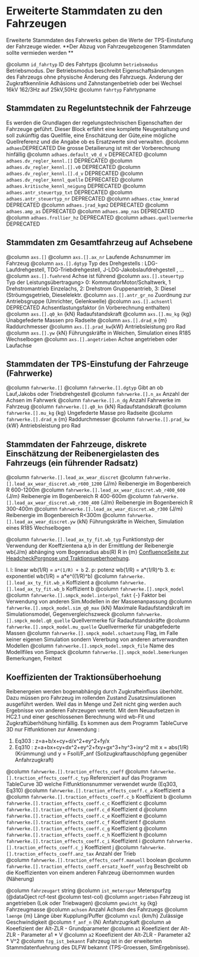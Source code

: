 # Erweiterte Stammdaten zu den Fahrzeugen
Erweiterte Stammdaten des Fahrwerks geben die Werte der TPS-Einstufung 
der Fahrzeuge wieder. **Der Abzug von Fahrzeugebzogenen Stammdaten sollte vermieden werden **

@column `id_fahrtyp` ID des Fahrtyps 
@column `betriebsmodus` Betriebsmodus. Der Betriebsmodus beschreibt 
                        Eigenschaftsänderungen des Fahrzeugs ohne physische Änderung des Fahrzuegs.
						Änderung der Zugkraftkennlinie Adhäsions und Zahnstangenbetrieb oder bei 
						Wechsel 16kV 162/3Hz auf 25kV,50Hz
@column `fahrtyp`  Fahrtypname 

## Stammdaten zu Regeluntstechnik der Fahrzeuge
Es werden die Grundlagen der regelungstechnischen Eigenschaften 
der Fahrzeuge geführt. Dieser Block erfährt eine komplette Neugestaltung und soll zukünftig das Quellfile, 
eine Enschätzung der Güte,eine mögliche Quellreferenz und die Angabe ob es Ersatzwerte sind verwalten. 
@column `adhaes`DEPRECATED Die grosse Detailierung ist mit der Vorberechnung hinfällig 
@column `adhaes.default_v0_d_v` DEPRECATED
@column `adhaes.dv_regler_kennl.[]` DEPRECATED
@column `adhaes.dv_regler_kennl.[].v0` DEPRECATED
@column `adhaes.dv_regler_kennl.[].d_v` DEPRECATED
@column `adhaes.dv_regler_kennl_quelle` DEPRECATED
@column `adhaes.kritische_kennl_neigung` DEPRECATED
@column `adhaes.antr_steuertyp_txt` DEPRECATED
@column `adhaes.antr_steuertyp_nr` DEPRECATED
@column `adhaes.ctaw_knmrad` DEPRECATED
@column `adhaes.jrad_kgm2` DEPRECATED
@column `adhaes.amp_as` DEPRECATED
@column `adhaes.amp_nas` DEPRECATED
@column `adhaes.frollier_hz` DEPRECATED
@column `adhaes.quellvermerke` DEPRECATED
	
## Stammdaten zm Gesamtfahrzeug auf Achsebene 
@column `axs.[]` 
@column `axs.[].ax_nr`     Laufende Achsnummer im Fahrzeug 
@column `axs.[].dgtyp`     Typ des Drehgestells : LDG-Laufdrehgestell, TDG-Triebdrehgestell, J-LDG-Jakobslaufdrehgestell , ...
@column `axs.[].fuehrend`  Achse ist führend 
@column `axs.[].steuertyp` Typ der Leistungsübertragung> 0: KommutatorMotor/Schaltwerk, 1 Drehstromantrieb Einzelachs, 2: Drehstrom Gruppenantrieb, 3: Diesel (Ströumgsgetrieb, Dieselelektr.
@column `axs.[].antr_gr_no` Zuordnung zur Antriebsgruppe (Umrichter, Gelenkwelle) 
@column `axs.[].achsentl`   DEPRECATED Achsentlastungsfaktor (in Vorberechnung enthalten) 
@column `axs.[].q0_kn`  {kN} Radaufstandskraft 
@column `axs.[].mu_kg`  {kg} Unabgefederte Massen pro Radseite
@column `axs.[].drad_m`  {m} Raddurchmesser
@column `axs.[].prad_kw`{kW} Antriebsleistung pro Rad
@column `axs.[].yw`     {kN} Führungskräfte in Weichen, Simulation eines R185 Wechselbogen 
@column `axs.[].angetrieben` Achse angetrieben oder Laufachse 

## Stammdaten der TPS-Einstufung der Fahrzeuge (Fahrwerke)
@column `fahrwerke.[]` 
@column `fahrwerke.[].dgtyp` Gibt an ob Lauf,Jakobs oder Triebdrehgestell
@column `fahrwerke.[].n_ax` Anzahl der Achsen im Fahrwerk 
@column `fahrwerke.[].n_dg` Anzahl Fahrwerke im Fahrzeug 
@column `fahrwerke.[].q0_kn`   {kN} Radaufstandskraft 
@column `fahrwerke.[].mu_kg`   {kg} Ungefederte Masse pro Radseite
@column `fahrwerke.[].drad_m`   {m} Raddurchmesser 
@column `fahrwerke.[].prad_kw` {kW} Antriebsleistung pro Rad

## Stammdaten der Fahrzeuge, diskrete Einschätzung der Reibenergielasten des Fahrzeugs (ein führender Radsatz) 
@column `fahrwerke.[].lead_ax_wear_discret` 
@column `fahrwerke.[].lead_ax_wear_discret.wb_r600_1200` {J/m} Reibenergie im Bogenbereich R 600-1200m 
@column `fahrwerke.[].lead_ax_wear_discret.wb_r400_600` {J/m} Reibenergie im Bogenbereich R 400-600m 
@column `fahrwerke.[].lead_ax_wear_discret.wb_r300_400` {J/m} Reibenergie im Bogenbereich R 300-400m 
@column `fahrwerke.[].lead_ax_wear_discret.wb_r300` {J/m} Reibenergie im Bogenbereich R<300m
@column `fahrwerke.[].lead_ax_wear_discret.yw` {kN} Führungskräfte in Weichen, Simulation eines R185 Wechselbogen 

@column `fahrwerke.[].lead_ax_ty_fit.wb_typ` Funktionstyp der Verwendung der Koeffzientena a,b in der Ermittlung 
der Reibenergie wb{J/m} abhänging vom Bogenradius abs(R) R in {m} 
[ConfluenceSeite zur HeadcheckPorgnose und Traktionsueberhoehung](https://confluence.sbb.ch/pages/viewpage.action?pageId=1524926686).

 l. l: linear      wb(1/R) = `a*(1/R) + b`
 2. p: potenz      wb(1/R) = a*(1/R)^b
 3. e: exponentiel wb(1/R) = a*e^((1/R)^b)
@column `fahrwerke.[].lead_ax_ty_fit.wb_a` Koffizient a 
@column `fahrwerke.[].lead_ax_ty_fit.wb_b` Koffizient b
@column `fahrwerke.[].smpck_model` 
@column `fahrwerke.[].smpck_model.interpol_fakt` {-} Faktor bei Verwendung von anderen Sim.Modellen in der Massenanpassung
@column `fahrwerke.[].smpck_model.sim_q0_max` {kN} Maximale Radaufstandskraft im Simulationsmodel, Gegenvergleichszweck 
@column `fahrwerke.[].smpck_model.q0_quelle` Quellvermerke für Radaufstandskräfte 
@column `fahrwerke.[].smpck_model.mu_quelle` Quellvermerke für unabgefederte Massen 
@column `fahrwerke.[].smpck_model.schaetzung` Flag, im Falle keiner eigenen Simulation sondern Vererbung von anderen artverwandten Modellen
@column `fahrwerke.[].smpck_model.smpck_file` Name des Modellfiles von Simpack 
@column `fahrwerke.[].smpck_model.bemerkungen` Bemerkungen, Freitext 

## Koeffizienten der Traktionsüberhoehung
Reibenergeien werden bogenabhängig durch Zugkrafteinfluss überhöht. Dazu müssen 
pro Fahrzeug im rollenden Zustand Zusatzsimulationen ausgeführt werden. 
Weil das in Menge und Zeit nicht ging werden auch Ergebnisse von anderen Fahrzeugen vererbt. 
Mit dem Neuaufsetzen in HC2.1 und einer geschlossenen Berechnung wird wb-Fit und 
Zugkraftüberhöhung hinfällig. Es kommen aus dem Programm TableCurve 3D nur Fitfunktionen zur Anwendung :
1. Eq303 : z=a+b/x+cy+d/x^2+ey^2+fy/x
2. Eq310 : z=a+bx+cy+dx^2+ey^2+fxy+gx^3+hy^3+ixy^2
mit x = abs(1/R) (Krümmung)  und y = Fsoll/F_anf (Sollzugkraftauschöpfung gegenüber Anfahrzugkraft) 

@column `fahrwerke.[].traction_effects_coeff` 
@column `fahrwerke.[].traction_effects_coeff.c_typ` Referenziert auf das Programm TableCurve 3D welche Fitfunktionsnummer verwendet wurde  (Eq303, Eq310)
@column `fahrwerke.[].traction_effects_coeff.c_a` Koeffizient a
@column `fahrwerke.[].traction_effects_coeff.c_b` Koeffizient b
@column `fahrwerke.[].traction_effects_coeff.c_c` Koeffizient c
@column `fahrwerke.[].traction_effects_coeff.c_d` Koeffizient d
@column `fahrwerke.[].traction_effects_coeff.c_e` Koeffizient e
@column `fahrwerke.[].traction_effects_coeff.c_f` Koeffizient f
@column `fahrwerke.[].traction_effects_coeff.c_g` Koeffizient g
@column `fahrwerke.[].traction_effects_coeff.c_h` Koeffizient h
@column `fahrwerke.[].traction_effects_coeff.c_i` Koeffizient i 
@column `fahrwerke.[].traction_effects_coeff.c_j` Koeffizient j
@column `fahrwerke.[].traction_effects_coeff.anz_tax` Anzahl der Trieb         
@column `fahrwerke.[].traction_effects_coeff.manuell` boolean
@column `fahrwerke.[].traction_effects_coeff.ersatz_koeff_vonfzg` Beschreibt ob die Koeffizienten von einem anderen Fahrzeug übernommen wurden (Näherung)

@column `fahrzeugart` string
@column `ist_meterspur` Meterspurfzg (@dataOject rcf-test @column test-col)
@column `angetrieben` Fahrzeug ist angetrieben (Lok oder Triebwagen)
@column `gewicht_kg` {kg} Fahrzeugmasse 
@column `achsen` Anzahl Achsen des Fahrzuegs 
@column `laenge` {m} Länge über Kupplung/Puffer
@column `vzul`   {km/h} Zulässige Geschwindigkeit 
@column `f_anf_n` {N} Anfahrzugrkaft
@column `a0` Koeefizient der Alt-ZLR - Grundparameter 
@column `a1` Koeefizient der Alt-ZLR - Parameter a1 * V 
@column `a2` Koeefizient der Alt-ZLR - Parameter a2 * V^2 
@column `fzg_ist_bekannt` Fahrzeug ist in der erweiterten Stammdatenfuehrung des DLFW bekannt (TPS-Groessen, SimErgebnisse). 
